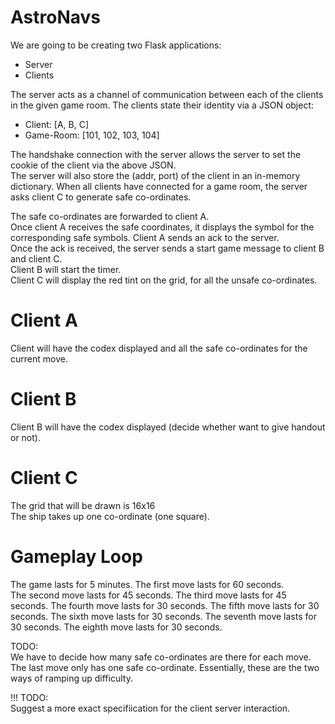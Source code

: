 # AstroNavs

We are going to be creating two Flask applications:
  - Server
  - Clients

The server acts as a channel of communication between each of the clients in the given game room. The clients state their identity via a JSON object:
  - Client: [A, B, C]
  - Game-Room: [101, 102, 103, 104]

The handshake connection with the server allows the server to set the cookie of the client via the above JSON.  
The server will also store the (addr, port) of the client in an in-memory dictionary.
When all clients have connected for a game room, the server asks client C to generate safe co-ordinates.  

The safe co-ordinates are forwarded to client A.  
Once client A receives the safe coordinates, it displays the symbol for the corresponding safe symbols. Client A sends an ack to the server.  
Once the ack is received, the server sends a start game message to client B and client C.  
Client B will start the timer.  
Client C will display the red tint on the grid, for all the unsafe co-ordinates.

# Client A
Client will have the codex displayed and all the safe co-ordinates for the current move.

# Client B
Client B will have the codex displayed (decide whether want to give handout or not).

# Client C
The grid that will be drawn is 16x16  
The ship takes up one co-ordinate (one square).

# Gameplay Loop
The game lasts for 5 minutes.
The first move lasts for 60 seconds.  
The second move lasts for 45 seconds.
The third move lasts for 45 seconds.
The fourth move lasts for 30 seconds.
The fifth move lasts for 30 seconds.
The sixth move lasts for 30 seconds.
The seventh move lasts for 30 seconds.
The eighth move lasts for 30 seconds.

TODO:  
We have to decide how many safe co-ordinates are there for each move.
The last move only has one safe co-ordinate. Essentially, these are the two ways of ramping up difficulty.

!!! TODO:   
Suggest a more exact specifiication for the client server interaction.
